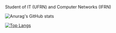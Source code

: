 Student of IT (UFRN) and Computer Networks (IFRN)



![Anurag's GitHub stats](https://github-readme-stats.vercel.app/api?username=Nod17&show_icons=true&theme=tokyonight)

[![Top Langs](https://github-readme-stats.vercel.app/api/top-langs/?username=Nod17)](https://github.com/Nod17/github-readme-stats)

<!---
Nod17/Nod17 is a ✨ special ✨ repository because its `README.md` (this file) appears on your GitHub profile.
You can click the Preview link to take a look at your changes.
--->
